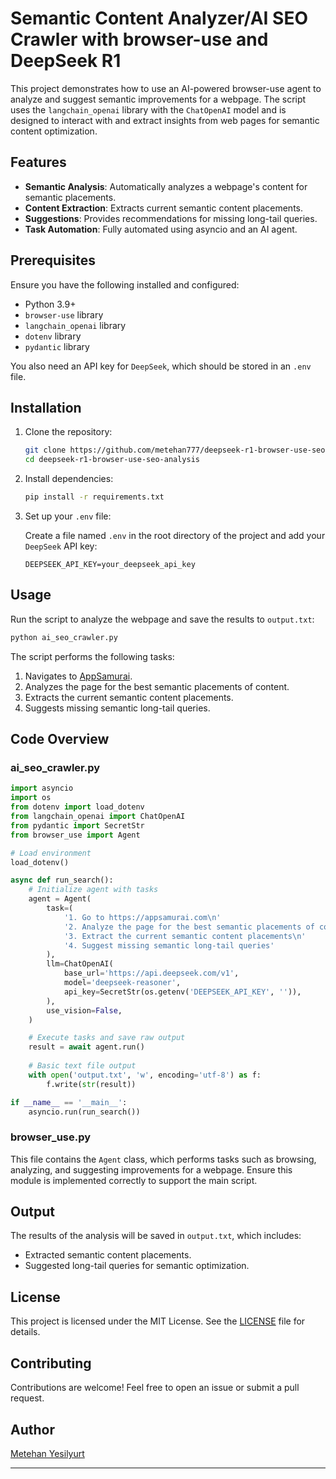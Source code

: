 # Semantic Content Analyzer/AI SEO Crawler with browser-use and DeepSeek R1

This project demonstrates how to use an AI-powered browser-use agent to analyze and suggest semantic improvements for a webpage. The script uses the `langchain_openai` library with the `ChatOpenAI` model and is designed to interact with and extract insights from web pages for semantic content optimization.

## Features

- **Semantic Analysis**: Automatically analyzes a webpage's content for semantic placements.
- **Content Extraction**: Extracts current semantic content placements.
- **Suggestions**: Provides recommendations for missing long-tail queries.
- **Task Automation**: Fully automated using asyncio and an AI agent.

## Prerequisites

Ensure you have the following installed and configured:

- Python 3.9+
- `browser-use` library
- `langchain_openai` library
- `dotenv` library
- `pydantic` library

You also need an API key for `DeepSeek`, which should be stored in an `.env` file.

## Installation

1. Clone the repository:

   ```bash
   git clone https://github.com/metehan777/deepseek-r1-browser-use-seo-analysis.git
   cd deepseek-r1-browser-use-seo-analysis
   ```

2. Install dependencies:

   ```bash
   pip install -r requirements.txt
   ```

3. Set up your `.env` file:

   Create a file named `.env` in the root directory of the project and add your `DeepSeek` API key:

   ```env
   DEEPSEEK_API_KEY=your_deepseek_api_key
   ```

## Usage

Run the script to analyze the webpage and save the results to `output.txt`:

```bash
python ai_seo_crawler.py
```

The script performs the following tasks:

1. Navigates to [AppSamurai](https://appsamurai.com).
2. Analyzes the page for the best semantic placements of content.
3. Extracts the current semantic content placements.
4. Suggests missing semantic long-tail queries.

## Code Overview

### ai_seo_crawler.py

```python
import asyncio
import os
from dotenv import load_dotenv
from langchain_openai import ChatOpenAI
from pydantic import SecretStr
from browser_use import Agent

# Load environment
load_dotenv()

async def run_search():
    # Initialize agent with tasks
    agent = Agent(
        task=(
            '1. Go to https://appsamurai.com\n'
            '2. Analyze the page for the best semantic placements of contents\n'
            '3. Extract the current semantic content placements\n'
            '4. Suggest missing semantic long-tail queries'
        ),
        llm=ChatOpenAI(
            base_url='https://api.deepseek.com/v1',
            model='deepseek-reasoner',
            api_key=SecretStr(os.getenv('DEEPSEEK_API_KEY', '')),
        ),
        use_vision=False,
    )

    # Execute tasks and save raw output
    result = await agent.run()
    
    # Basic text file output
    with open('output.txt', 'w', encoding='utf-8') as f:
        f.write(str(result))

if __name__ == '__main__':
    asyncio.run(run_search())
```

### browser_use.py

This file contains the `Agent` class, which performs tasks such as browsing, analyzing, and suggesting improvements for a webpage. Ensure this module is implemented correctly to support the main script.

## Output

The results of the analysis will be saved in `output.txt`, which includes:

- Extracted semantic content placements.
- Suggested long-tail queries for semantic optimization.

## License

This project is licensed under the MIT License. See the [LICENSE](LICENSE) file for details.

## Contributing

Contributions are welcome! Feel free to open an issue or submit a pull request.

## Author

[Metehan Yesilyurt](https://github.com/metehan777)

---

